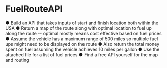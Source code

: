 # FuelRouteAPI


●	Build an API that takes inputs of start and finish location both within the USA
●	Return a map of the route along with optimal location to fuel up along the route -- optimal mostly means cost effective based on fuel prices
●	Assume the vehicle has a maximum range of 500 miles so multiple fuel ups might need to be displayed on the route
●	Also return the total money spent on fuel assuming the vehicle achieves 10 miles per gallon
●	Use the attached file for a list of fuel prices 
●	Find a free API yourself for the map and routing
